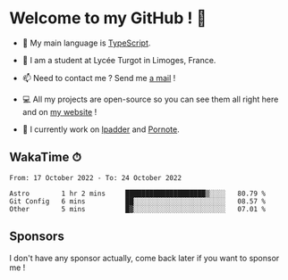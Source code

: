 # Welcome to my GitHub ! 🌃

- 🔭 My main language is [TypeScript](https://www.typescriptlang.org/).

- 🌱 I am a student at Lycée Turgot in Limoges, France.

- 📫 Need to contact me ? Send me <a href="mailto:mikkel@milescode.dev">a mail</a> !

- 💻 All my projects are open-source so you can see them all right here and on <a href="https://www.vexcited.ml">my website</a> !

- 👀 I currently work on [lpadder](https://github.com/Vexcited/lpadder) and [Pornote](https://github.com/Vexcited/Pornote).

## WakaTime ⏱

<!--START_SECTION:waka-->

```text
From: 17 October 2022 - To: 24 October 2022

Astro        1 hr 2 mins     ████████████████████▒░░░░   80.79 %
Git Config   6 mins          ██░░░░░░░░░░░░░░░░░░░░░░░   08.57 %
Other        5 mins          █▓░░░░░░░░░░░░░░░░░░░░░░░   07.01 %
```

<!--END_SECTION:waka-->

## Sponsors

I don't have any sponsor actually, come back later if you want to sponsor me !
